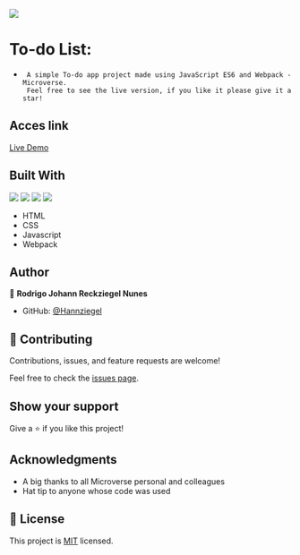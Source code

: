 ![](https://img.shields.io/badge/Microverse-blueviolet)
# To-do List:
-      A simple To-do app project made using JavaScript ES6 and Webpack - Microverse.
       Feel free to see the live version, if you like it please give it a star!

## Acces link

[Live Demo](https://hannziegel.github.io/to-do-List/dist)

## Built With
![](https://img.shields.io/badge/-HTML-orange) ![](https://img.shields.io/badge/-CSS-blue) ![](https://img.shields.io/badge/-JavaScript-yellow) ![](https://img.shields.io/badge/-webpack-9cf)
- HTML
- CSS
- Javascript
- Webpack

## Author

👤 **Rodrigo Johann Reckziegel Nunes**

- GitHub: [@Hannziegel](https://github.com/Hannziegel)

## 🤝 Contributing

Contributions, issues, and feature requests are welcome!

Feel free to check the [issues page](../../issues/).

## Show your support

Give a ⭐️ if you like this project!

## Acknowledgments

- A big thanks to all Microverse personal and colleagues
- Hat tip to anyone whose code was used

## 📝 License

This project is [MIT](./MIT.md) licensed.
